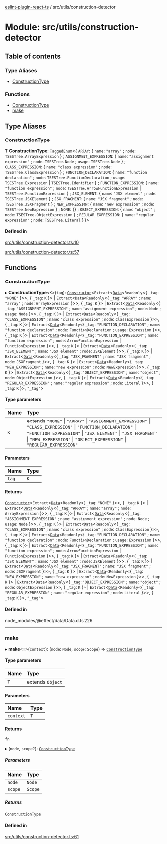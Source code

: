 [eslint-plugin-react-ts](../README.md) / src/utils/construction-detector

# Module: src/utils/construction-detector

## Table of contents

### Type Aliases

- [ConstructionType](src_utils_construction_detector.md#constructiontype)

### Functions

- [ConstructionType](src_utils_construction_detector.md#constructiontype-1)
- [make](src_utils_construction_detector.md#make)

## Type Aliases

### ConstructionType

Ƭ **ConstructionType**: [`TaggedEnum`](src_lib_primitives.Data.md#taggedenum)<{ `ARRAY`: { `name`: ``"array"`` ; `node`: `TSESTree.ArrayExpression`  } ; `ASSIGNMENT_EXPRESSION`: { `name`: ``"assignment expression"`` ; `node`: `TSESTree.Node` ; `usage`: `TSESTree.Node`  } ; `CLASS_EXPRESSION`: { `name`: ``"class expression"`` ; `node`: `TSESTree.ClassExpression`  } ; `FUNCTION_DECLARATION`: { `name`: ``"function declaration"`` ; `node`: `TSESTree.FunctionDeclaration` ; `usage`: `TSESTree.Expression` \| `TSESTree.Identifier`  } ; `FUNCTION_EXPRESSION`: { `name`: ``"function expression"`` ; `node`: `TSESTree.ArrowFunctionExpression` \| `TSESTree.FunctionExpression`  } ; `JSX_ELEMENT`: { `name`: ``"JSX element"`` ; `node`: `TSESTree.JSXElement`  } ; `JSX_FRAGMENT`: { `name`: ``"JSX fragment"`` ; `node`: `TSESTree.JSXFragment`  } ; `NEW_EXPRESSION`: { `name`: ``"new expression"`` ; `node`: `TSESTree.NewExpression`  } ; `NONE`: {} ; `OBJECT_EXPRESSION`: { `name`: ``"object"`` ; `node`: `TSESTree.ObjectExpression`  } ; `REGULAR_EXPRESSION`: { `name`: ``"regular expression"`` ; `node`: `TSESTree.Literal`  }  }\>

#### Defined in

[src/utils/construction-detector.ts:10](https://github.com/Rel1cx/eslint-plugin-react-ts/blob/e82a365/src/utils/construction-detector.ts#L10)

[src/utils/construction-detector.ts:57](https://github.com/Rel1cx/eslint-plugin-react-ts/blob/e82a365/src/utils/construction-detector.ts#L57)

## Functions

### ConstructionType

▸ **ConstructionType**<`K`\>(`tag`): [`Constructor`](../interfaces/src_lib_primitives.Data.Case.Constructor.md)<`Extract`<[`Data`](src_lib_primitives.Data.md#data)<`Readonly`<{ `_tag`: ``"NONE"``  }\>\>, { `_tag`: `K`  }\> \| `Extract`<[`Data`](src_lib_primitives.Data.md#data)<`Readonly`<{ `_tag`: ``"ARRAY"`` ; `name`: ``"array"`` ; `node`: `ArrayExpression`  }\>\>, { `_tag`: `K`  }\> \| `Extract`<[`Data`](src_lib_primitives.Data.md#data)<`Readonly`<{ `_tag`: ``"ASSIGNMENT_EXPRESSION"`` ; `name`: ``"assignment expression"`` ; `node`: `Node` ; `usage`: `Node`  }\>\>, { `_tag`: `K`  }\> \| `Extract`<[`Data`](src_lib_primitives.Data.md#data)<`Readonly`<{ `_tag`: ``"CLASS_EXPRESSION"`` ; `name`: ``"class expression"`` ; `node`: `ClassExpression`  }\>\>, { `_tag`: `K`  }\> \| `Extract`<[`Data`](src_lib_primitives.Data.md#data)<`Readonly`<{ `_tag`: ``"FUNCTION_DECLARATION"`` ; `name`: ``"function declaration"`` ; `node`: `FunctionDeclaration` ; `usage`: `Expression`  }\>\>, { `_tag`: `K`  }\> \| `Extract`<[`Data`](src_lib_primitives.Data.md#data)<`Readonly`<{ `_tag`: ``"FUNCTION_EXPRESSION"`` ; `name`: ``"function expression"`` ; `node`: `ArrowFunctionExpression` \| `FunctionExpression`  }\>\>, { `_tag`: `K`  }\> \| `Extract`<[`Data`](src_lib_primitives.Data.md#data)<`Readonly`<{ `_tag`: ``"JSX_ELEMENT"`` ; `name`: ``"JSX element"`` ; `node`: `JSXElement`  }\>\>, { `_tag`: `K`  }\> \| `Extract`<[`Data`](src_lib_primitives.Data.md#data)<`Readonly`<{ `_tag`: ``"JSX_FRAGMENT"`` ; `name`: ``"JSX fragment"`` ; `node`: `JSXFragment`  }\>\>, { `_tag`: `K`  }\> \| `Extract`<[`Data`](src_lib_primitives.Data.md#data)<`Readonly`<{ `_tag`: ``"NEW_EXPRESSION"`` ; `name`: ``"new expression"`` ; `node`: `NewExpression`  }\>\>, { `_tag`: `K`  }\> \| `Extract`<[`Data`](src_lib_primitives.Data.md#data)<`Readonly`<{ `_tag`: ``"OBJECT_EXPRESSION"`` ; `name`: ``"object"`` ; `node`: `ObjectExpression`  }\>\>, { `_tag`: `K`  }\> \| `Extract`<[`Data`](src_lib_primitives.Data.md#data)<`Readonly`<{ `_tag`: ``"REGULAR_EXPRESSION"`` ; `name`: ``"regular expression"`` ; `node`: `Literal`  }\>\>, { `_tag`: `K`  }\>, ``"_tag"``\>

#### Type parameters

| Name | Type |
| :------ | :------ |
| `K` | extends ``"NONE"`` \| ``"ARRAY"`` \| ``"ASSIGNMENT_EXPRESSION"`` \| ``"CLASS_EXPRESSION"`` \| ``"FUNCTION_DECLARATION"`` \| ``"FUNCTION_EXPRESSION"`` \| ``"JSX_ELEMENT"`` \| ``"JSX_FRAGMENT"`` \| ``"NEW_EXPRESSION"`` \| ``"OBJECT_EXPRESSION"`` \| ``"REGULAR_EXPRESSION"`` |

#### Parameters

| Name | Type |
| :------ | :------ |
| `tag` | `K` |

#### Returns

[`Constructor`](../interfaces/src_lib_primitives.Data.Case.Constructor.md)<`Extract`<[`Data`](src_lib_primitives.Data.md#data)<`Readonly`<{ `_tag`: ``"NONE"``  }\>\>, { `_tag`: `K`  }\> \| `Extract`<[`Data`](src_lib_primitives.Data.md#data)<`Readonly`<{ `_tag`: ``"ARRAY"`` ; `name`: ``"array"`` ; `node`: `ArrayExpression`  }\>\>, { `_tag`: `K`  }\> \| `Extract`<[`Data`](src_lib_primitives.Data.md#data)<`Readonly`<{ `_tag`: ``"ASSIGNMENT_EXPRESSION"`` ; `name`: ``"assignment expression"`` ; `node`: `Node` ; `usage`: `Node`  }\>\>, { `_tag`: `K`  }\> \| `Extract`<[`Data`](src_lib_primitives.Data.md#data)<`Readonly`<{ `_tag`: ``"CLASS_EXPRESSION"`` ; `name`: ``"class expression"`` ; `node`: `ClassExpression`  }\>\>, { `_tag`: `K`  }\> \| `Extract`<[`Data`](src_lib_primitives.Data.md#data)<`Readonly`<{ `_tag`: ``"FUNCTION_DECLARATION"`` ; `name`: ``"function declaration"`` ; `node`: `FunctionDeclaration` ; `usage`: `Expression`  }\>\>, { `_tag`: `K`  }\> \| `Extract`<[`Data`](src_lib_primitives.Data.md#data)<`Readonly`<{ `_tag`: ``"FUNCTION_EXPRESSION"`` ; `name`: ``"function expression"`` ; `node`: `ArrowFunctionExpression` \| `FunctionExpression`  }\>\>, { `_tag`: `K`  }\> \| `Extract`<[`Data`](src_lib_primitives.Data.md#data)<`Readonly`<{ `_tag`: ``"JSX_ELEMENT"`` ; `name`: ``"JSX element"`` ; `node`: `JSXElement`  }\>\>, { `_tag`: `K`  }\> \| `Extract`<[`Data`](src_lib_primitives.Data.md#data)<`Readonly`<{ `_tag`: ``"JSX_FRAGMENT"`` ; `name`: ``"JSX fragment"`` ; `node`: `JSXFragment`  }\>\>, { `_tag`: `K`  }\> \| `Extract`<[`Data`](src_lib_primitives.Data.md#data)<`Readonly`<{ `_tag`: ``"NEW_EXPRESSION"`` ; `name`: ``"new expression"`` ; `node`: `NewExpression`  }\>\>, { `_tag`: `K`  }\> \| `Extract`<[`Data`](src_lib_primitives.Data.md#data)<`Readonly`<{ `_tag`: ``"OBJECT_EXPRESSION"`` ; `name`: ``"object"`` ; `node`: `ObjectExpression`  }\>\>, { `_tag`: `K`  }\> \| `Extract`<[`Data`](src_lib_primitives.Data.md#data)<`Readonly`<{ `_tag`: ``"REGULAR_EXPRESSION"`` ; `name`: ``"regular expression"`` ; `node`: `Literal`  }\>\>, { `_tag`: `K`  }\>, ``"_tag"``\>

#### Defined in

node_modules/@effect/data/Data.d.ts:226

___

### make

▸ **make**<`T`\>(`context`): (`node`: `Node`, `scope`: `Scope`) => [`ConstructionType`](src_utils_construction_detector.md#constructiontype-1)

#### Type parameters

| Name | Type |
| :------ | :------ |
| `T` | extends `Object` |

#### Parameters

| Name | Type |
| :------ | :------ |
| `context` | `T` |

#### Returns

`fn`

▸ (`node`, `scope?`): [`ConstructionType`](src_utils_construction_detector.md#constructiontype-1)

##### Parameters

| Name | Type |
| :------ | :------ |
| `node` | `Node` |
| `scope` | `Scope` |

##### Returns

[`ConstructionType`](src_utils_construction_detector.md#constructiontype-1)

#### Defined in

[src/utils/construction-detector.ts:61](https://github.com/Rel1cx/eslint-plugin-react-ts/blob/e82a365/src/utils/construction-detector.ts#L61)
